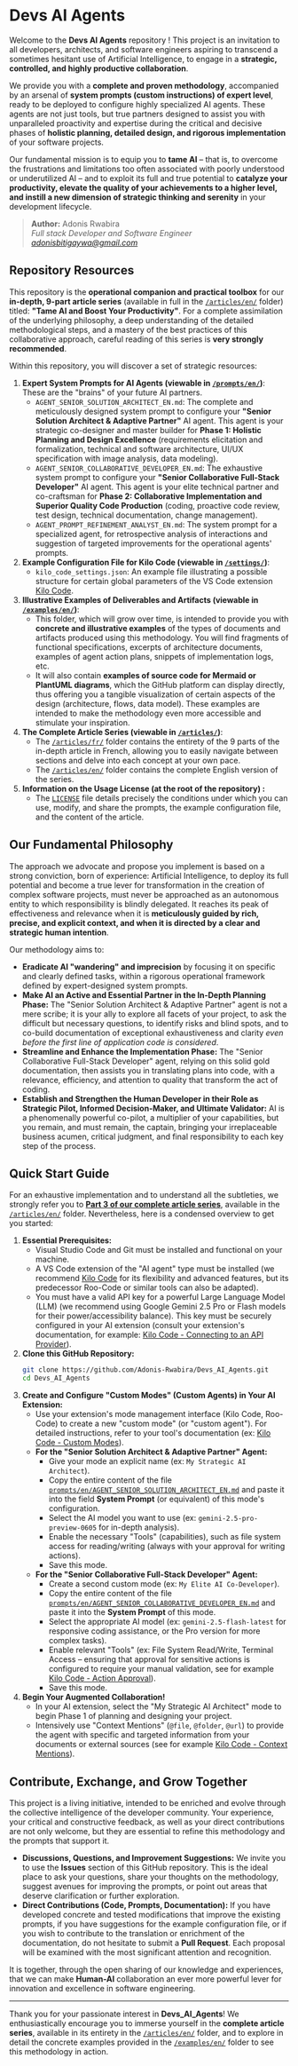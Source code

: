 # Devs AI Agents

Welcome to the **Devs AI Agents** repository !
This project is an invitation to all developers, architects, and software engineers aspiring to transcend a sometimes hesitant use of Artificial Intelligence, to engage in a **strategic, controlled, and highly productive collaboration**.

We provide you with a **complete and proven methodology**, accompanied by an arsenal of **system prompts (custom instructions) of expert level**, ready to be deployed to configure highly specialized AI agents. These agents are not just tools, but true partners designed to assist you with unparalleled proactivity and expertise during the critical and decisive phases of **holistic planning, detailed design, and rigorous implementation** of your software projects.

Our fundamental mission is to equip you to **tame AI** – that is, to overcome the frustrations and limitations too often associated with poorly understood or underutilized AI – and to exploit its full and true potential to **catalyze your productivity, elevate the quality of your achievements to a higher level, and instill a new dimension of strategic thinking and serenity** in your development lifecycle.

> **Author:** Adonis Rwabira  
*Full stack Developer and Software Engineer*  
*adonisbitigaywa@gmail.com*  

## Repository Resources

This repository is the **operational companion and practical toolbox** for our **in-depth, 9-part article series** (available in full in the [`/articles/en/`](./articles/en/) folder) titled: **"Tame AI and Boost Your Productivity"**. For a complete assimilation of the underlying philosophy, a deep understanding of the detailed methodological steps, and a mastery of the best practices of this collaborative approach, careful reading of this series is **very strongly recommended**.

Within this repository, you will discover a set of strategic resources:

1.  **Expert System Prompts for AI Agents (viewable in [`/prompts/en/`](./prompts/en/))**: These are the "brains" of your future AI partners.
    *   `AGENT_SENIOR_SOLUTION_ARCHITECT_EN.md`: The complete and meticulously designed system prompt to configure your **"Senior Solution Architect & Adaptive Partner"** AI agent. This agent is your strategic co-designer and master builder for **Phase 1: Holistic Planning and Design Excellence** (requirements elicitation and formalization, technical and software architecture, UI/UX specification with image analysis, data modeling).
    *   `AGENT_SENIOR_COLLABORATIVE_DEVELOPER_EN.md`: The exhaustive system prompt to configure your **"Senior Collaborative Full-Stack Developer"** AI agent. This agent is your elite technical partner and co-craftsman for **Phase 2: Collaborative Implementation and Superior Quality Code Production** (coding, proactive code review, test design, technical documentation, change management).
    *   `AGENT_PROMPT_REFINEMENT_ANALYST_EN.md`: The system prompt for a specialized agent, for retrospective analysis of interactions and suggestion of targeted improvements for the operational agents' prompts.
2.  **Example Configuration File for Kilo Code (viewable in [`/settings/`](./settings/))**:
    *   `kilo_code_settings.json`: An example file illustrating a possible structure for certain global parameters of the VS Code extension [Kilo Code](https://kilocode.ai/).
3.  **Illustrative Examples of Deliverables and Artifacts (viewable in [`/examples/en/`](./examples/en/))**:
    *   This folder, which will grow over time, is intended to provide you with **concrete and illustrative examples** of the types of documents and artifacts produced using this methodology. You will find fragments of functional specifications, excerpts of architecture documents, examples of agent action plans, snippets of implementation logs, etc.
    *   It will also contain **examples of source code for Mermaid or PlantUML diagrams**, which the GitHub platform can display directly, thus offering you a tangible visualization of certain aspects of the design (architecture, flows, data model). These examples are intended to make the methodology even more accessible and stimulate your inspiration.
4.  **The Complete Article Series (viewable in [`/articles/`](./articles/))**:
    *   The [`/articles/fr/`](./articles/fr/) folder contains the entirety of the 9 parts of the in-depth article in French, allowing you to easily navigate between sections and delve into each concept at your own pace.
    *   The [`/articles/en/`](./articles/en/) folder contains the complete English version of the series.
5.  **Information on the Usage License (at the root of the repository) :**
    *   The [`LICENSE`](./LICENSE) file details precisely the conditions under which you can use, modify, and share the prompts, the example configuration file, and the content of the article.

## Our Fundamental Philosophy

The approach we advocate and propose you implement is based on a strong conviction, born of experience: Artificial Intelligence, to deploy its full potential and become a true lever for transformation in the creation of complex software projects, must never be approached as an autonomous entity to which responsibility is blindly delegated. It reaches its peak of effectiveness and relevance when it is **meticulously guided by rich, precise, and explicit context, and when it is directed by a clear and strategic human intention**.

Our methodology aims to:

*   **Eradicate AI "wandering" and imprecision** by focusing it on specific and clearly defined tasks, within a rigorous operational framework defined by expert-designed system prompts.
*   **Make AI an Active and Essential Partner in the In-Depth Planning Phase:** The "Senior Solution Architect & Adaptive Partner" agent is not a mere scribe; it is your ally to explore all facets of your project, to ask the difficult but necessary questions, to identify risks and blind spots, and to co-build documentation of exceptional exhaustiveness and clarity *even before the first line of application code is considered*.
*   **Streamline and Enhance the Implementation Phase:** The "Senior Collaborative Full-Stack Developer" agent, relying on this solid gold documentation, then assists you in translating plans into code, with a relevance, efficiency, and attention to quality that transform the act of coding.
*   **Establish and Strengthen the Human Developer in their Role as Strategic Pilot, Informed Decision-Maker, and Ultimate Validator:** AI is a phenomenally powerful co-pilot, a multiplier of your capabilities, but you remain, and must remain, the captain, bringing your irreplaceable business acumen, critical judgment, and final responsibility to each key step of the process.

## Quick Start Guide

For an exhaustive implementation and to understand all the subtleties, we strongly refer you to [**Part 3 of our complete article series**](./articles/en/part3_guide_pratique_configuration_kilo_code.md), available in the [`/articles/en/`](./articles/en/) folder. Nevertheless, here is a condensed overview to get you started:

1.  **Essential Prerequisites:**
    *   Visual Studio Code and Git must be installed and functional on your machine.
    *   A VS Code extension of the "AI agent" type must be installed (we recommend [Kilo Code](https://kilocode.ai/) for its flexibility and advanced features, but its predecessor Roo-Code or similar tools can also be adapted).
    *   You must have a valid API key for a powerful Large Language Model (LLM) (we recommend using Google Gemini 2.5 Pro or Flash models for their power/accessibility balance). This key must be securely configured in your AI extension (consult your extension's documentation, for example: [Kilo Code - Connecting to an API Provider](https://kilocode.ai/docs/getting-started/connecting-api-provider)).
2.  **Clone this GitHub Repository:**
    ```bash
    git clone https://github.com/Adonis-Rwabira/Devs_AI_Agents.git
    cd Devs_AI_Agents
    ```
3.  **Create and Configure "Custom Modes" (Custom Agents) in Your AI Extension:**
    *   Use your extension's mode management interface (Kilo Code, Roo-Code) to create a new "custom mode" (or "custom agent"). For detailed instructions, refer to your tool's documentation (ex: [Kilo Code - Custom Modes](https://kilocode.ai/docs/features/custom-modes)).
    *   **For the "Senior Solution Architect & Adaptive Partner" Agent:**
        *   Give your mode an explicit name (ex: `My Strategic AI Architect`).
        *   Copy the entire content of the file [`prompts/en/AGENT_SENIOR_SOLUTION_ARCHITECT_EN.md`](./prompts/en/AGENT_SENIOR_SOLUTION_ARCHITECT_EN.md) and paste it into the field **System Prompt** (or equivalent) of this mode's configuration.
        *   Select the AI model you want to use (ex: `gemini-2.5-pro-preview-0605` for in-depth analysis).
        *   Enable the necessary "Tools" (capabilities), such as file system access for reading/writing (always with your approval for writing actions).
        *   Save this mode.
    *   **For the "Senior Collaborative Full-Stack Developer" Agent:**
        *   Create a second custom mode (ex: `My Elite AI Co-Developer`).
        *   Copy the entire content of the file [`prompts/en/AGENT_SENIOR_COLLABORATIVE_DEVELOPER_EN.md`](./prompts/en/AGENT_SENIOR_COLLABORATIVE_DEVELOPER_EN.md) and paste it into the **System Prompt** of this mode.
        *   Select the appropriate AI model (ex: `gemini-2.5-flash-latest` for responsive coding assistance, or the Pro version for more complex tasks).
        *   Enable relevant "Tools" (ex: File System Read/Write, Terminal Access – ensuring that approval for sensitive actions is configured to require your manual validation, see for example [Kilo Code - Action Approval](https://kilocode.ai/docs/features/auto-approving-actions)).
        *   Save this mode.
4.  **Begin Your Augmented Collaboration!**
    *   In your AI extension, select the "My Strategic AI Architect" mode to begin Phase 1 of planning and designing your project.
    *   Intensively use "Context Mentions" (`@file`, `@folder`, `@url`) to provide the agent with specific and targeted information from your documents or external sources (see for example [Kilo Code - Context Mentions](https://kilocode.ai/docs/basic-usage/context-mentions)).

## Contribute, Exchange, and Grow Together

This project is a living initiative, intended to be enriched and evolve through the collective intelligence of the developer community. Your experience, your critical and constructive feedback, as well as your direct contributions are not only welcome, but they are essential to refine this methodology and the prompts that support it.

*   **Discussions, Questions, and Improvement Suggestions:** We invite you to use the **Issues** section of this GitHub repository. This is the ideal place to ask your questions, share your thoughts on the methodology, suggest avenues for improving the prompts, or point out areas that deserve clarification or further exploration.
*   **Direct Contributions (Code, Prompts, Documentation):** If you have developed concrete and tested modifications that improve the existing prompts, if you have suggestions for the example configuration file, or if you wish to contribute to the translation or enrichment of the documentation, do not hesitate to submit a **Pull Request**. Each proposal will be examined with the most significant attention and recognition.

It is together, through the open sharing of our knowledge and experiences, that we can make **Human-AI** collaboration an ever more powerful lever for innovation and excellence in software engineering.

---

Thank you for your passionate interest in **Devs_AI_Agents**! We enthusiastically encourage you to immerse yourself in the **complete article series**, available in its entirety in the [`/articles/en/`](./articles/en/) folder, and to explore in detail the concrete examples provided in the [`/examples/en/`](./examples/en/) folder to see this methodology in action.
